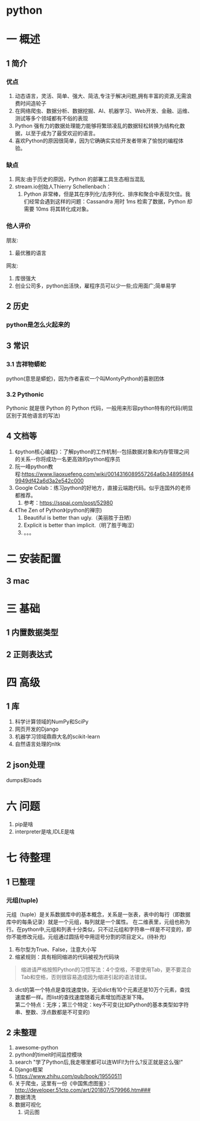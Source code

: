 # python
# 一 概述
## 1 简介
### 优点
1. 动态语言，灵活、简单、强大、简洁,专注于解决问题,拥有丰富的资源,无需浪费时间造轮子
2. 在网络爬虫、数据分析、数据挖掘、AI、机器学习、Web开发、金融、运维、测试等多个领域都有不俗的表现
3. Python 强有力的数据处理能力能够将繁琐凌乱的数据轻松转换为结构化数据，以至于成为了最受欢迎的语言。
4. 喜欢Python的原因很简单，因为它确确实实给开发者带来了愉悦的编程体验。

### 缺点
1. 网友:由于历史的原因，Python 的部署工具生态相当混乱
2. stream.io创始人Thierry Schellenbach：
    1. Python 非常棒，但是其在序列化/去序列化、排序和聚合中表现欠佳。我们经常会遇到这样的问题：Cassandra 用时 1ms 检索了数据，Python 却需要 10ms 将其转化成对象。

### 他人评价
朋友:
1. 最优雅的语言

网友:
1. 库很强大
2. 创业公司多，python出活快，雇程序员可以少一些;应用面广;简单易学

## 2 历史
### python是怎么火起来的

## 3 常识
### 3.1 吉祥物蟒蛇
python(意思是蟒蛇)，因为作者喜欢一个叫MontyPython的喜剧团体

### 3.2 Pythonic
Pythonic 就是很 Python 的 Python 代码，一般用来形容python特有的代码(明显区别于其他语言的写法)

## 4 文档等
1. 《python核心编程》：了解python的工作机制--包括数据对象和内存管理之间的关系--你将成功一名更高效的python程序员
2. 阮一峰python教程:https://www.liaoxuefeng.com/wiki/0014316089557264a6b348958f449949df42a6d3a2e542c000
3. Google Colab：练习python的好地方，直接云端跑代码。似乎连国外的老师都推荐。
   1. 参考：https://sspai.com/post/52980
4. 《The Zen of Python》(python的禅宗)
    1. Beautiful is better than ugly.（美丽胜于丑陋）
    2. Explicit is better than implicit.（明了胜于晦涩）
    3. 。。。

# 二 安装配置
## 3 mac

# 三 基础
## 1 内置数据类型

## 2 正则表达式

# 四 高级
## 1 库
1. 科学计算领域的NumPy和SciPy
2. 网页开发的Django
3. 机器学习领域鼎鼎大名的scikit-learn
4. 自然语言处理的nltk

## 2 json处理
dumps和loads

# 六 问题
1. pip是啥
2. interpreter是啥,IDLE是啥

# 七 待整理
## 1 已整理
### 元组(tuple)
元组（tuple）是关系数据库中的基本概念，关系是一张表，表中的每行（即数据库中的每条记录）就是一个元组，每列就是一个属性。 在二维表里，元组也称为行。在python中,元组和列表十分类似，只不过元组和字符串一样是不可变的，即你不能修改元组。元组通过圆括号中用逗号分割的项目定义。(待补充)

1. 布尔型为True、False，注意大小写
2. 缩紧规则：具有相同缩进的代码被视为代码块
>缩进请严格按照Python的习惯写法：4个空格，不要使用Tab，更不要混合Tab和空格，否则很容易造成因为缩进引起的语法错误。

3. dict的第一个特点是查找速度快，无论dict有10个元素还是10万个元素，查找速度都一样。而list的查找速度随着元素增加而逐渐下降。  
第二个特点：无序；第三个特定：key不可变(比如Python的基本类型如字符串、整数、浮点数都是不可变的)

## 2 未整理
1. awesome-python
2. python的timeit时间监控模块
3. search "学了Python后,我走哪里都可以连WIFI!为什么?反正就是这么强!"
4. Django框架
5. https://www.zhihu.com/pub/book/19550511
6. 关于爬虫，这里有一份《中国焦虑图鉴》：http://developer.51cto.com/art/201807/579966.htm###
7. 数据清洗
8. 数据可视化
    1. 词云图